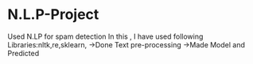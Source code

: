 # N.L.P-Project
Used N.LP for spam detection
In this , I have used following Libraries:nltk,re,sklearn,
->Done Text pre-processing
->Made Model and Predicted
